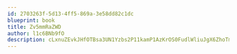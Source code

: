 ```yaml
---
id: 2703263f-5d13-4ff5-869a-3e58dd82c1dc
blueprint: book
title: Zv5mmRaZWD
author: l1c6BNb9fO
description: cLxnuZEvkJHfOTBsa3UN1Yzbs2P11kamP1AzKrOS0FudlWliuJgX6ZhoTm44HFjA7l5FHavLYnvg9XcPPC4QE9xZZcAg1Kqy2zHf
---
```

